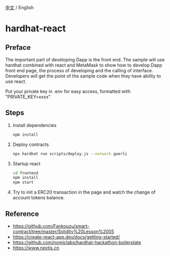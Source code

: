 [中文](./README-CN.md) / English

# hardhat-react

## Preface

The important part of developing Dapp is the front end. The sample will use hardhat combined with react and MetaMask to show how to develop Dapp front end page, the process of developing and the calling of interface. Developers will get the point of the sample code when they have ability to use react.

Put your private key in .env for easy access, formatted with "PRIVATE_KEY=xxxx".

## Steps

1. Install dependencies

   ```sh
   npm install
   ```

2. Deploy contracts

   ```sh
   npx hardhat run scripts/deploy.js --network goerli
   ```

3. Startup react

   ```sh
   cd frontend
   npm install
   npm start
   ```

4. Try to init a ERC20 transaction in the page and watch the change of account tokens balance.

## Reference

- <https://github.com/Fankouzu/smart-contract/tree/master/Solidity%20Lesson%2005>
- <https://create-react-app.dev/docs/getting-started/>
- <https://github.com/nomiclabs/hardhat-hackathon-boilerplate>
- <https://www.nextjs.cn>
